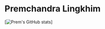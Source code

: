 # Premchandra Lingkhim
[![Prem's GitHub stats](https://github-readme-stats.vercel.app/api?username=Prembooo&count_private=true&show_icons=true&theme=radical&hide_rank=false)]

